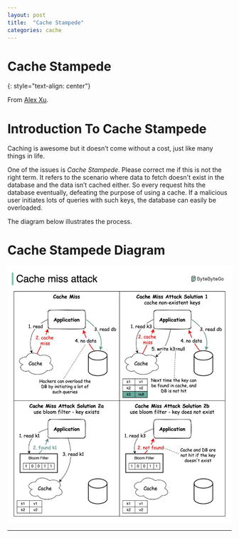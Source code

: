 ```yaml
---
layout: post
title:  "Cache Stampede"
categories: cache
---
```


# Cache Stampede
{: style="text-align: center"}

From [Alex Xu](https://www.linkedin.com/in/alexxubyte/).

# Introduction To Cache Stampede

Caching is awesome but it doesn’t come without a cost, just like many things in life.

One of the issues is *Cache Stampede*. Please correct me if this is not the right term. It refers to the scenario where data to fetch doesn't exist in the database and the data isn’t cached either. So every request hits the database eventually, defeating the purpose of using a cache. If a malicious user initiates lots of queries with such keys, the database can easily be overloaded.

The diagram below illustrates the process.

# Cache Stampede Diagram

![](/assets/cache_stampede.jpeg)

---